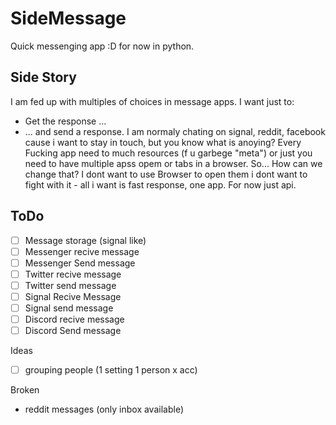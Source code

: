 # SideMessage
Quick messenging app :D for now in python.


## Side Story
I am fed up with multiples of choices in message apps. I want just to:
- Get the response ...  
- ... and send a response. 
I am normaly chating on signal, reddit, facebook cause i want to stay in touch, but you know what is anoying? 
Every Fucking app need to much resources (f u garbege "meta") or just you need to have multiple apss opem or tabs in a browser. So... How can we change that?
I dont want to use Browser to open them i dont want to fight with it - all i want is fast response, one app. For now just api.

## ToDo
- [ ] Message storage (signal like)
- [ ] Messenger recive message
- [ ] Messenger Send message
- [ ] Twitter recive message
- [ ] Twitter send message
- [ ] Signal Recive Message
- [ ] Signal send message
- [ ] Discord recive message
- [ ] Discord Send message

Ideas 
- [ ] grouping people (1 setting 1 person x acc)

Broken
- reddit messages (only inbox available)

